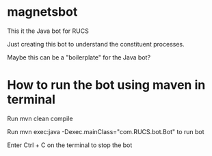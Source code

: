 # magnetsbot
This it the Java bot for RUCS

Just creating this bot to understand the constituent processes. 

Maybe this can be a "boilerplate" for the Java bot?

# How to run the bot using maven in terminal
Run mvn clean compile

Run mvn exec:java -Dexec.mainClass="com.RUCS.bot.Bot" to run bot

Enter Ctrl + C on the terminal to stop the bot
